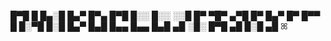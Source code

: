 █▀█ █ █▄░█ █▄▀ █▀▄ █▀█ █░░ █░░ ░░█ █▀ ▀█▀ ▄▀█ █▀ █▄▀ █▀
█▀▀ █ █░▀█ █░█ █▄▀ █▄█ █▄▄ █▄▄ █▄█ ▄█ ░█░ █▀█ ▄█ █░█ ▄█ ꕤ
